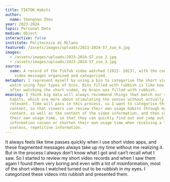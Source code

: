 ```yaml
---
title: TIKTOK Habits
author:
  name: Shengnan Zhou
year: 2023-2024
topic: Personal Data
medium: Object
interactive: false
institute: Politecnico di Milano
featured: /assets/images/uploads/2023-2024-57_zuo_4.jpg
images:
  - /assets/images/uploads/2023-2024-57_zuo_2.jpg
  - /assets/images/uploads/2023-2024-57_zuo_3.jpg
source:
  name: A record of the TikTok video watched (2022- 2023), with the content of the
    video messages organized and categorized.
metaphor: I represent myself by using a bin to categorise the short videos I
  watch using four types of bins. Bins filled with rubbish is like how I felt
  after watching the short video, my brain was filled with rubbish.
meaning: I think big data will always recommend things that match our viewing
  habits, which are more about stimulating the senses without actually being
  relevant. Time will pass in this process, so I want to categorise this
  content, so that viewers can review their own usage habits through my video
  content, as well as the content of the video information, and then control
  their own usage time, so that they can quickly find out and jump out of the
  information cocoon or shorten their own usage time when receiving a lot of
  useless, repetitive information.
---
```

It always feels like time passes quickly when I use short video apps, and these fragmented messages always take up my time without me realizing it. But in the process I always don’t know what I got and can’t recall what I saw. So I started to review my short video records and when I saw them again I found them very boring and even with a lot of misinformation, most of the short videos I watched turned out to be rubbish in my eyes. I categorized these videos into rubbish and presented them.